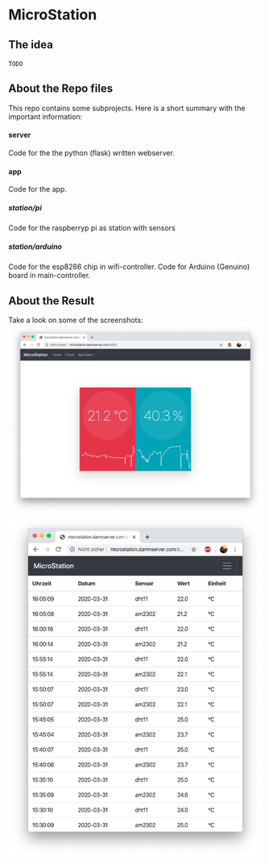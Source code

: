 # MicroStation

## The idea

```
TODO
```

## About the Repo files

This repo contains some subprojects. Here is a short summary with the important information:



#### server

Code for the the python (flask) written webserver.

#### app

Code for the app.

##### station/pi

Code for the raspberryp pi as station with sensors

##### station/arduino 

Code for the esp8266 chip in wifi-controller.
Code for Arduino (Genuino) board in main-controller.

## About the Result

Take a look on some of the screenshots:
![dashboard](screenshots/screenshot2.png)
![raw data table](screenshots/screenshot1.png)
